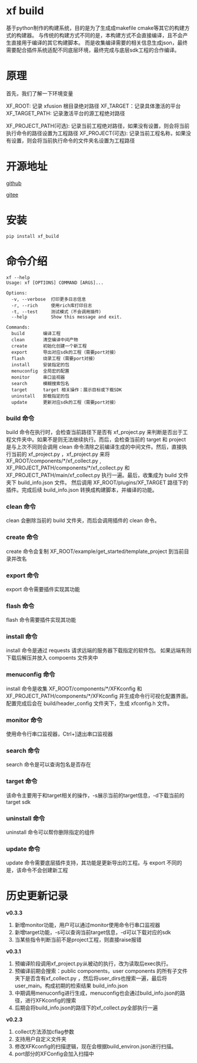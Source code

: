# xf build

基于python制作的构建系统，目的是为了生成成makefile cmake等其它的构建方式的构建器。
与传统的构建方式不同的是，本构建方式不会直接编译，且不会产生直接用于编译的其它构建脚本。
而是收集编译需要的相关信息生成json，最终需要配合插件系统适配不同底层环境，最终完成与底层sdk工程的合作编译。

# 原理

首先，我们了解一下环境变量

XF_ROOT: 记录 xfusion 根目录绝对路径
XF_TARGET：记录具体激活的平台
XF_TARGET_PATH: 记录激活平台的源工程绝对路径

XF_PROJECT_PATH(可选): 记录当前工程绝对路径，如果没有设置，则会将当前执行命令的路径设置为工程路径 
XF_PROJECT(可选): 记录当前工程名称，如果没有设置，则会将当前执行命令的文件夹名设置为工程路径

# 开源地址

[github](https://github.com/x-eks-fusion/xf_build)

[gitee](https://gitee.com/x-eks-fusion/xf_build)

# 安装

```shell
pip install xf_build
```

# 命令介绍

```shell
xf --help
Usage: xf [OPTIONS] COMMAND [ARGS]...

Options:
  -v, --verbose  打印更多日志信息
  -r, --rich     使用rich库打印日志
  -t, --test     测试模式（不会调用插件）
  --help         Show this message and exit.

Commands:
  build       编译工程
  clean       清空编译中间产物
  create      初始化创建一个新工程
  export      导出对应sdk的工程（需要port对接）
  flash       烧录工程（需要port对接）
  install     安装指定的包
  menuconfig  全局宏的配置
  monitor     串口监视器
  search      模糊搜索包名
  target      target 相关操作：展示目标或下载SDK
  uninstall   卸载指定的包
  update      更新对应sdk的工程（需要port对接）
```

### build 命令

build 命令在执行时，会检查当前路径下是否有 xf_project.py 来判断是否出于工程文件夹中。如果不是则无法继续执行。而后，会检查当前的 target 和 project 是与上次不同则会调用 clean 命令清除之前编译生成的中间文件。然后，直接执行当前的 xf_project.py ，xf_project.py 来将 XF_ROOT/components/\*/xf_collect.py , XF_PROJECT_PATH/components/\*/xf_collect.py 和 XF_PROJECT_PATH/main/xf_collect.py 执行一遍。最后，收集成为 build 文件夹下 build_info.json 文件。
然后调用 XF_ROOT/plugins/XF_TARGET 路径下的插件。完成后续 build_info.json 转换成构建脚本，并编译的功能。

### clean 命令

clean 会删除当前的 build 文件夹，而后会调用插件的 clean 命令。

### create 命令

create 命令会复制 XF_ROOT/example/get_started/template_project 到当前目录并改名

### export 命令

export 命令需要插件实现其功能

### flash 命令

flash 命令需要插件实现其功能

### install 命令

install 命令是通过 requests 请求远端的服务器下载指定的软件包。
如果远端有则下载后解压并放入 compoents 文件夹中

### menuconfig 命令

install 命令是收集 XF_ROOT/components/\*/XFKconfig 和 XF_PROJECT_PATH/components/\*/XFKconfig 并生成命令行可视化配置界面。配置完成后会在 build/header_config 文件夹下，生成 xfconfig.h 文件。

### monitor 命令

使用命令行串口监视器，Ctrl+]退出串口监视器

### search 命令

search 命令是可以查询包名是否存在

### target 命令

该命令主要用于和target相关的操作，-s展示当前的target信息，-d下载当前的target sdk

### uninstall 命令

uninstall 命令可以帮你删除指定的组件

### update 命令

update 命令需要底层插件支持，其功能是更新导出的工程。与 export 不同的是，该命令不会创建新工程


# 历史更新记录

**v0.3.3**
1. 新增monitor功能，用户可以通过monitor使用命令行串口监视器
2. 新增target功能，-s可以查询当前target信息，-d可以下载对应的sdk
3. 当某些指令判断当前不是project工程，则直接raise报错

**v0.3.1**
1. 预编译阶段调用xf_project.py从被动的执行，改为读取后exec执行。
2. 预编译前期会搜索：public components，user components 的所有子文件夹下是否含有xf_collect.py ，然后将user_dirs也搜索一遍，最后将user_main。构成初期的检索结果 build_info.json
3. 中期调用menuconfig进行生成，menuconfig也会通过build_info.json的路径，进行XFKconfig的搜索
4. 后期会将build_info.json的路径下的xf_collect.py全部执行一遍


**v0.2.3**
1. collect方法添加cflag参数
2. 支持用户自定义文件夹
3. 修改XFKconfig的扫描逻辑，现在会根据build_environ.json进行扫描。
4. port部分的XFConfig会加入扫描中
